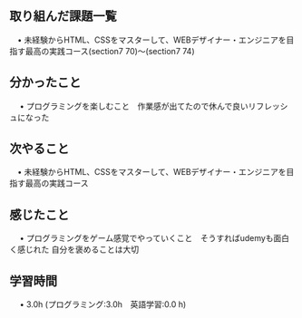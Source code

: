 ## 取り組んだ課題一覧
           
 　• 未経験からHTML、CSSをマスターして、WEBデザイナー・エンジニアを目指す最高の実践コース(section7 70)〜(section7 74) 
      
## 分かったこと

　 • プログラミングを楽しむこと　作業感が出てたので休んで良いリフレッシュになった

## 次やること　
           
 　• 未経験からHTML、CSSをマスターして、WEBデザイナー・エンジニアを目指す最高の実践コース

## 感じたこと

　 • プログラミングをゲーム感覚でやっていくこと　そうすればudemyも面白く感じれた 自分を褒めることは大切

## 学習時間

　 • 3.0h (プログラミング:3.0h　英語学習:0.0 h)